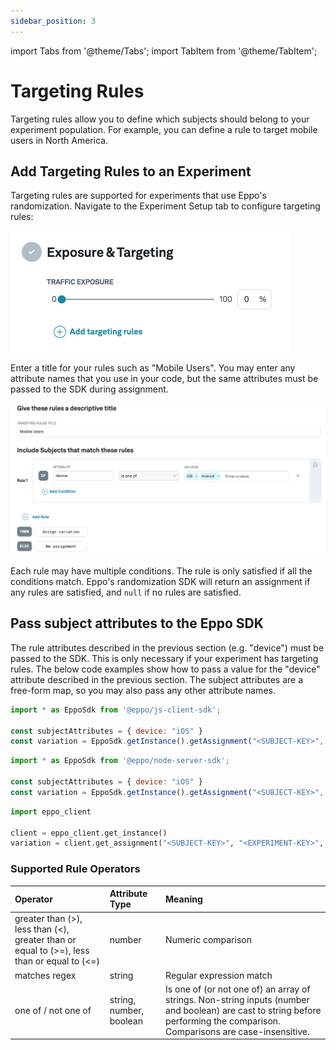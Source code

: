 ```yaml
---
sidebar_position: 3
---
```


import Tabs from '@theme/Tabs';
import TabItem from '@theme/TabItem';

# Targeting Rules

Targeting rules allow you to define which subjects should belong to your experiment population. For example, you can define a rule to target mobile users in North America.

## Add Targeting Rules to an Experiment
Targeting rules are supported for experiments that use Eppo's randomization. Navigate to the Experiment Setup tab to configure targeting rules:

![generating-api-token-1](../../../../static/img/connecting-data/exposure-targeting.png)


Enter a title for your rules such as "Mobile Users". You may enter any attribute names that you use in your code, but the same attributes must be passed to the SDK during assignment.

![generating-api-token-1](../../../../static/img/connecting-data/targeting-rules.png)

Each rule may have multiple conditions. The rule is only satisfied if all the conditions match. Eppo's randomization SDK will return an assignment if any rules are satisfied, and `null` if no rules are satisfied.

## Pass subject attributes to the Eppo SDK

The rule attributes described in the previous section (e.g. "device") must be passed to the SDK. This is only necessary if your experiment has targeting rules. The below code examples show how to pass a value for the "device" attribute described in the previous section. The subject attributes are a free-form map, so you may also pass any other attribute names.

<Tabs>
<TabItem value="javascript" label="JavaScript (Client)">

```javascript
import * as EppoSdk from '@eppo/js-client-sdk';

const subjectAttributes = { device: "iOS" }
const variation = EppoSdk.getInstance().getAssignment("<SUBJECT-KEY>", "<EXPERIMENT-KEY>", subjectAttributes);
```
</TabItem>

<TabItem value="node" label="Node">

```javascript
import * as EppoSdk from '@eppo/node-server-sdk';

const subjectAttributes = { device: "iOS" }
const variation = EppoSdk.getInstance().getAssignment("<SUBJECT-KEY>", "<EXPERIMENT-KEY>", subjectAttributes);
```
</TabItem>


<TabItem value="python" label="Python">

```python
import eppo_client

client = eppo_client.get_instance()
variation = client.get_assignment("<SUBJECT-KEY>", "<EXPERIMENT-KEY>", { "device": "iOS" })
```
</TabItem>
</Tabs>

### Supported Rule Operators

| Operator | Attribute Type | Meaning |
| :--- | :--- | :--- |
| greater than (>), less than (<), greater than or equal to (>=), less than or equal to (<=) | number | Numeric comparison |
| matches regex | string | Regular expression match |
| one of / not one of | string, number, boolean | Is one of (or not one of) an array of strings. Non-string inputs (number and boolean) are cast to string before performing the comparison. Comparisons are case-insensitive. |
